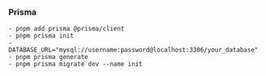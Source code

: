 ### Prisma
    - pnpm add prisma @prisma/client
    - pnpm prisma init
    - DATABASE_URL="mysql://username:password@localhost:3306/your_database"
    - pnpm prisma generate
    - pnpm prisma migrate dev --name init


